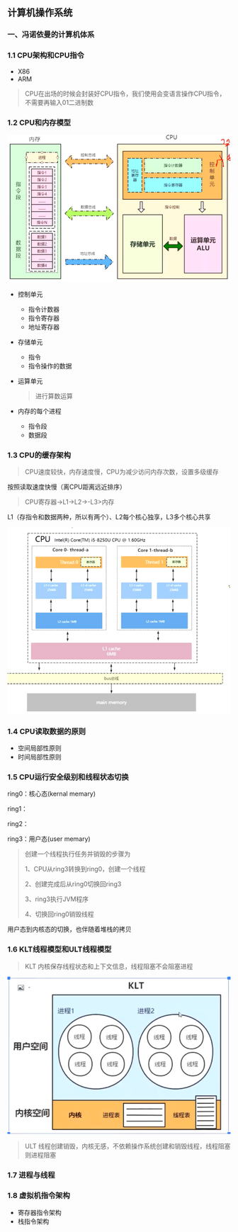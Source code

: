 ## 计算机操作系统

### 一、冯诺依曼的计算机体系

### 1.1 CPU架构和CPU指令

+ X86
+ ARM

> CPU在出场的时候会封装好CPU指令，我们使用会变语言操作CPU指令，不需要再输入01二进制数

### 1.2 CPU和内存模型

![image-20211109212638838](../image/image-20211109212638838.png)

+ 控制单元

  + 指令计数器
  + 指令寄存器
  + 地址寄存器

+ 存储单元

  + 指令
  + 指令操作的数据

+ 运算单元

  > 进行算数运算

+ 内存的每个进程
  + 指令段
  + 数据段

### 1.3 CPU的缓存架构

> CPU速度较快，内存速度慢，CPU为减少访问内存次数，设置多级缓存

按照读取速度快慢（离CPU距离远近排序）

> CPU寄存器->L1->L2->-L3>内存

L1（存指令和数据两种，所以有两个）、L2每个核心独享，L3多个核心共享

![image-20211109213336259](../image/image-20211109213336259.png)

### 1.4 CPU读取数据的原则

+ 空间局部性原则
+ 时间局部性原则

### 1.5 CPU运行安全级别和线程状态切换

ring0：核心态(kernal memary)

ring1：

ring2：

ring3：用户态(user memary)

> 创建一个线程执行任务并销毁的步骤为
>
> 1、CPU从ring3转换到ring0，创建一个线程
>
> 2、创建完成后从ring0切换回ring3
>
> 3、ring3执行JVM程序
>
> 4、切换回ring0销毁线程

用户态到内核态的切换，也伴随着堆栈的拷贝

### 1.6 KLT线程模型和ULT线程模型

> KLT 内核保存线程状态和上下文信息，线程阻塞不会阻塞进程

![image-20211109225643187](../image/image-20211109225643187.png)

> ULT 线程创建销毁，内核无感，不依赖操作系统创建和销毁线程，线程阻塞则进程阻塞

### 1.7 进程与线程

### 1.8 虚拟机指令架构

+ 寄存器指令架构
+ 栈指令架构